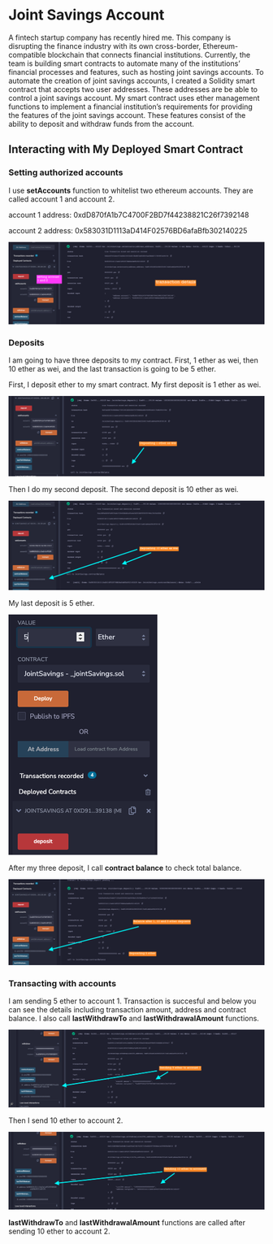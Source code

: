 # Joint Savings Account

A fintech startup company has recently hired me. This company is disrupting the finance industry with its own cross-border, Ethereum-compatible blockchain that connects financial institutions. Currently, the team is building smart contracts to automate many of the institutions’ financial processes and features, such as hosting joint savings accounts.
To automate the creation of joint savings accounts, I created a Solidity smart contract that accepts two user addresses. These addresses are be able to control a joint savings account. My smart contract uses ether management functions to implement a financial institution’s requirements for providing the features of the joint savings account. These features consist of the ability to deposit and withdraw funds from the account.

## Interacting with My Deployed Smart Contract

### Setting authorized accounts

I use **setAccounts** function to whitelist two ethereum accounts. They are called account 1 and account 2. 

account 1 address: 0xdD870fA1b7C4700F2BD7f44238821C26f7392148

account 2 address: 0x583031D1113aD414F02576BD6afaBfb302140225

![alt text](Execution_Results/setting_accounts.png "Depositing 1 ether as wei")


### Deposits
I am going to have three deposits to my contract. First, 1 ether as wei, then 10 ether as wei, and the last transaction is going to be 5 ether.


First, I deposit ether to my smart contract. My first deposit is 1 ether as wei.

![alt text](Execution_Results/depositing_1_ether.png "Depositing 1 ether as wei")

Then I do my second deposit. The second deposit is 10 ether as wei.

![alt text](Execution_Results/depositing_10_ether.png "Depositing 10 ether as wei")

My last deposit is 5 ether.

![alt text](Execution_Results/depositing_5_ether.png "Depositing 5 ether as")

After my three deposit, I call **contract balance** to check total balance.

![alt text](Execution_Results/balance_after_deposits.png "Contract balance after deposits")

### Transacting with accounts

I am sending 5 ether to  account 1. Transaction is succesful and below you can see the details including transaction amount, address and contract balance. I also call **lastWithdrawTo** and **lastWithdrawalAmount** functions.

![alt text](Execution_Results/sending_5_ether_to_account1.png "Sending 5 ether to account 1")

Then I send 10 ether to account 2.

![alt text](Execution_Results/sending_10_ether_to_account2.png "Sending 5 ether to account 1")

**lastWithdrawTo** and **lastWithdrawalAmount** functions are called after sending 10 ether to account 2.